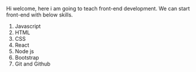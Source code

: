 Hi welcome, here i am going to teach front-end development.
We can start front-end with below skills.
1. Javascript
1. HTML
2. CSS
3. React
3. Node js
4. Bootstrap
5. Git and Github
